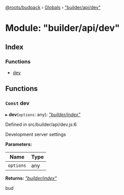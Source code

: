 [@roots/budpack](../README.md) › [Globals](../globals.md) › ["builder/api/dev"](_builder_api_dev_.md)

# Module: "builder/api/dev"

## Index

### Functions

* [dev](_builder_api_dev_.md#const-dev)

## Functions

### `Const` dev

▸ **dev**(`options`: any): *["builder/index"](_builder_index_.md)*

Defined in src/builder/api/dev.js:6

Development server settings

**Parameters:**

Name | Type |
------ | ------ |
`options` | any |

**Returns:** *["builder/index"](_builder_index_.md)*

bud
